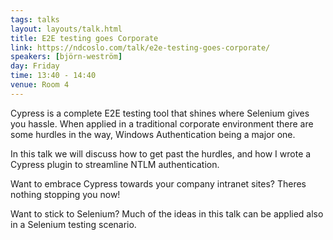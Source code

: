 ```yaml
---
tags: talks
layout: layouts/talk.html
title: E2E testing goes Corporate
link: https://ndcoslo.com/talk/e2e-testing-goes-corporate/
speakers: [björn-weström]
day: Friday
time: 13:40 - 14:40
venue: Room 4
---
```

Cypress is a complete E2E testing tool that shines where Selenium gives you hassle. When applied in a traditional corporate environment there are some hurdles in the way, Windows Authentication being a major one.

In this talk we will discuss how to get past the hurdles, and how I wrote a Cypress plugin to streamline NTLM authentication.

Want to embrace Cypress towards your company intranet sites? Theres nothing stopping you now!

Want to stick to Selenium? Much of the ideas in this talk can be applied also in a Selenium testing scenario.